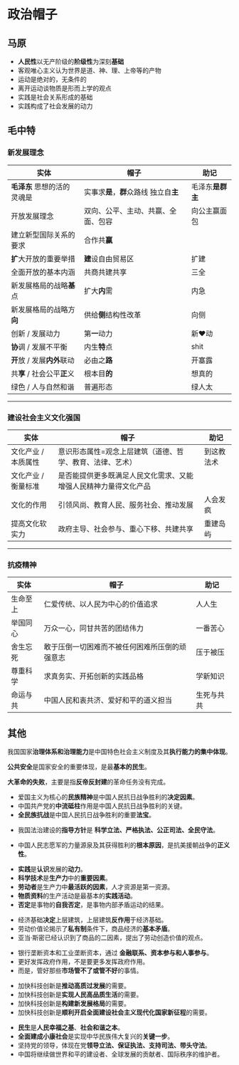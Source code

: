 # 政治帽子

[annotation]: <id> (8ff14366-47a2-4606-9a3c-1228176d15ea)
[annotation]: <status> (public)
[annotation]: <create_time> (2020-12-09 22:41:50)
[annotation]: <category> (朝花夕拾)
[annotation]: <tags> ()
[annotation]: <comments> (false)
[annotation]: <url> (http://blog.ccyg.studio/article/8ff14366-47a2-4606-9a3c-1228176d15ea)

## 马原

- **人民性**以无产阶级的**阶级性**为深刻**基础**
- 客观唯心主义认为世界是道、神、理、上帝等的产物
- 运动是绝对的，无条件的
- 离开运动谈物质是形而上学的观点
- 实践是社会关系形成的基础
- 实践构成了社会发展的动力

## 毛中特

### 新发展理念

| 实体 | 帽子 | 助记 |
| - | - | - |
| **毛泽东** 思想的活的灵魂是 | 实事求**是**，**群**众路线  独立自**主** | 毛泽东**是群主** |
| 开放发展理念 | 双向、公平、主动、共赢、全面、包容 | 向公主赢面包 |
| 建立新型国际关系的要求 | 合作共**赢** |
| **扩**大开放的重要举措 | **建**设自由贸易区 | 扩建 |
| 全面开放的基本内涵 | 共商共建共享 | 三全 |
| 新发展格局的战略**基**点 | 扩大**内**需 | 内急 |
| 新发展格局的战略方**向** | 供给**侧**结构性改革 | 向侧 |
| 创新 / 发展动力 | 第**一**动力 | 新♥动 |
| **协**调 / 发展不平衡 | 内生**特**点 | shit |
| **开**放 / 发展**内外**联动 | 必由之**路** | 开塞露 |
| 共**享** / 社会公平**正**义 | 根本目**的** | 想真的 |
| 绿色 / 人与自然和谐 | 普遍形态 | 绿人太 |

---

### 建设社会主义文化强国

| 实体 | 帽子 | 助记 |
| - | - | - |
| 文化产业 / 本质属性 | 意识形态属性=观念上层建筑（道德、哲学、教育、法律、艺术） | 到这教法术 |
| 文化产业 / 衡量标准 | 是否能提供更多既满足人民文化需求、又能增强人民精神力量得文化产品 | |
| 文化的作用 | 引领风尚、教育人民、服务社会、推动发展 | 人会发疯 |
| 提高文化软实力 | 政府主导、社会参与、重心下移、共建共享 | 重建岛屿 |

---

### 抗疫精神

| 实体 | 帽子 | 助记 |
| - | - | - |
| 生命至上 | 仁爱传统、以人民为中心的价值追求 | 人人生 |
| 举国同心 | 万众一心，同甘共苦的团结伟力 | 一番苦心 |
| 舍生忘死 | 敢于压倒一切困难而不被任何困难所压倒的顽强意志 | 压于被压|
| 尊重科学 | 求真务实、开拓创新的实践品格 | 学新知识 |
| 命运与共 | 中国人民和衷共济、爱好和平的道义担当 | 生死与共共 |

## 其他

我国国家**治理体系和治理能力**是中国特色社会主义制度及其**执行能力的集中体现**。

**公共安全**是国家安全的重要体现，是最**基本的民生**。

**大革命的失败**，主要是指**反帝反封建**的革命任务没有完成。


- 爱国主义为核心的**民族精神**是中国人民抗日战争胜利的**决定因素**。
- 中国共产党的**中流砥柱**作用是中国人民抗日战争胜利的关键。
- **全民族抗战**是中国人民抗日战争胜利的重要**法宝**。
 
* 我国法治建设的**指导方针**是 **科学立法、严格执法、公正司法、全民守法**。

- 中国人民志愿军的力量源泉及其获得胜利的**根本原因**，是抗美援朝战争的**正义性**。

* **实践**是**认识**发展的**动力**。
* **科学技术**是**生产力**中的**重要因素**。
* **劳动者**是生产力中**最活跃的因素**，人才资源是第一资源。
* **物质资料**的生产活动是最基本的**实践活动**。
* **否定**是事物的**自我否定**，是事物内部矛盾运动的结果。

- 经济基础**决定**上层建筑，上层建筑**反作用**于经济基础。
- 劳动价值论揭示了**私有制**条件下，商品经济的**基本矛盾**。
- 亚当·斯密已经认识到了商品的二因素，提出了劳动创造价值的观点。

* 银行垄断资本和工业垄断资本，通过 **金融联系、资本参与和人事参与**。
* 更好发挥政府作用，不是要更多发挥政府作用。
* 而是，管好那些**市场管不了或管不好**的事情。

- 加快科技创新是**推动高质过发展**的需要。
- 加快科技创新是**实现人民高品质生活**的需要。
- 加快科技创新是**构建新发展格局**的需要。
- 加快科技创新是**顺利开启全面建设社会主义现代化国家新征程**的需要。

* **民生**是**人民幸福之基**、**社会和谐之本**。
* **全面建成小康社会**是实现中华民族伟大复兴的**关键一步**。
* 坚持党的领导，体现在党**领导立法、保证执法、支持司法、带头守法**。
* 中国将继续做世界和平的建设者、全球发展的贡献者、国际秩序的维护者。

